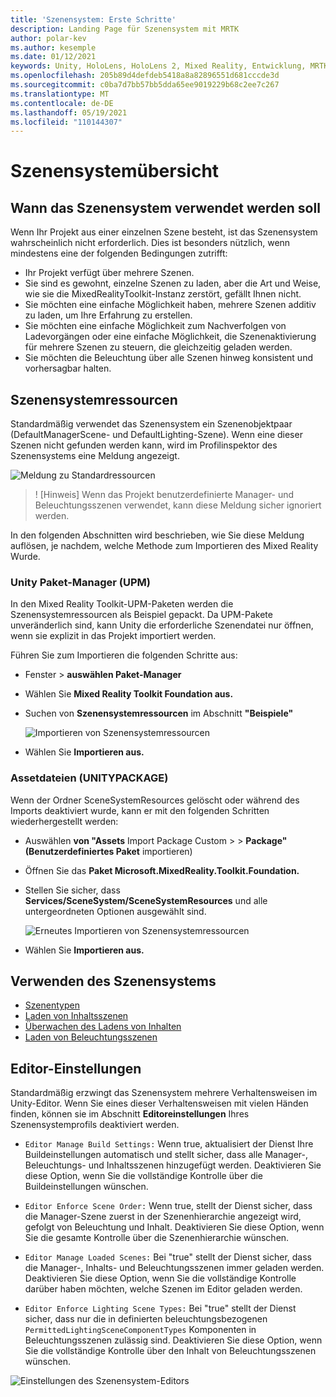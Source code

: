 ```yaml
---
title: 'Szenensystem: Erste Schritte'
description: Landing Page für Szenensystem mit MRTK
author: polar-kev
ms.author: kesemple
ms.date: 01/12/2021
keywords: Unity, HoloLens, HoloLens 2, Mixed Reality, Entwicklung, MRTK,
ms.openlocfilehash: 205b89d4defdeb5418a8a82896551d681cccde3d
ms.sourcegitcommit: c0ba7d7bb57bb5dda65ee9019229b68c2ee7c267
ms.translationtype: MT
ms.contentlocale: de-DE
ms.lasthandoff: 05/19/2021
ms.locfileid: "110144307"
---
```

# <a name="scene-system-overview"></a>Szenensystemübersicht

## <a name="when-to-use-the-scene-system"></a>Wann das Szenensystem verwendet werden soll

Wenn Ihr Projekt aus einer einzelnen Szene besteht, ist das Szenensystem wahrscheinlich nicht erforderlich. Dies ist besonders nützlich, wenn mindestens eine der folgenden Bedingungen zutrifft:

- Ihr Projekt verfügt über mehrere Szenen.
- Sie sind es gewohnt, einzelne Szenen zu laden, aber die Art und Weise, wie sie die MixedRealityToolkit-Instanz zerstört, gefällt Ihnen nicht.
- Sie möchten eine einfache Möglichkeit haben, mehrere Szenen additiv zu laden, um Ihre Erfahrung zu erstellen.
- Sie möchten eine einfache Möglichkeit zum Nachverfolgen von Ladevorgängen oder eine einfache Möglichkeit, die Szenenaktivierung für mehrere Szenen zu steuern, die gleichzeitig geladen werden.
- Sie möchten die Beleuchtung über alle Szenen hinweg konsistent und vorhersagbar halten.

## <a name="scene-system-resources"></a>Szenensystemressourcen

Standardmäßig verwendet das Szenensystem ein Szenenobjektpaar (DefaultManagerScene- und DefaultLighting-Szene). Wenn eine dieser Szenen nicht gefunden werden kann, wird im Profilinspektor des Szenensystems eine Meldung angezeigt.

![Meldung zu Standardressourcen](../images/scene-system/DefaultResourcesMessage.png)

>! [Hinweis] Wenn das Projekt benutzerdefinierte Manager- und Beleuchtungsszenen verwendet, kann diese Meldung sicher ignoriert werden.

In den folgenden Abschnitten wird beschrieben, wie Sie diese Meldung auflösen, je nachdem, welche Methode zum Importieren des Mixed Reality Wurde.

### <a name="unity-package-manager-upm"></a>Unity Paket-Manager (UPM)

In den Mixed Reality Toolkit-UPM-Paketen werden die Szenensystemressourcen als Beispiel gepackt. Da UPM-Pakete unveränderlich sind, kann Unity die erforderliche Szenendatei nur öffnen, wenn sie explizit in das Projekt importiert werden.

Führen Sie zum Importieren die folgenden Schritte aus:

- Fenster   >  **auswählen Paket-Manager**
- Wählen Sie **Mixed Reality Toolkit Foundation aus.**
- Suchen von **Szenensystemressourcen** im Abschnitt **"Beispiele"**

  ![Importieren von Szenensystemressourcen](../images/scene-system/UpmImportSceneSystemResources.png)

- Wählen Sie **Importieren aus.**

### <a name="asset-unitypackage-files"></a>Assetdateien (UNITYPACKAGE)

Wenn der Ordner SceneSystemResources gelöscht oder während des Imports deaktiviert wurde, kann er mit den folgenden Schritten wiederhergestellt werden:

- Auswählen **von "Assets** Import Package Custom  >    >  **Package" (Benutzerdefiniertes Paket** importieren)
- Öffnen Sie das **Paket Microsoft.MixedReality.Toolkit.Foundation.**
- Stellen Sie sicher, dass **Services/SceneSystem/SceneSystemResources** und alle untergeordneten Optionen ausgewählt sind.

  ![Erneutes Importieren von Szenensystemressourcen](../images/scene-system/ReimportSceneSystemResources.png)

- Wählen Sie **Importieren aus.**

## <a name="how-to-use-the-scene-system"></a>Verwenden des Szenensystems

- [Szenentypen](scene-system-scene-types.md)
- [Laden von Inhaltsszenen](scene-system-content-loading.md)
- [Überwachen des Ladens von Inhalten](scene-system-load-progress.md)
- [Laden von Beleuchtungsszenen](scene-system-lighting-scenes.md)

## <a name="editor-settings"></a>Editor-Einstellungen

Standardmäßig erzwingt das Szenensystem mehrere Verhaltensweisen im Unity-Editor. Wenn Sie eines dieser Verhaltensweisen mit vielen Händen finden, können sie im Abschnitt **Editoreinstellungen** Ihres Szenensystemprofils deaktiviert werden.

- `Editor Manage Build Settings:` Wenn true, aktualisiert der Dienst Ihre Buildeinstellungen automatisch und stellt sicher, dass alle Manager-, Beleuchtungs- und Inhaltsszenen hinzugefügt werden. Deaktivieren Sie diese Option, wenn Sie die vollständige Kontrolle über die Buildeinstellungen wünschen.

- `Editor Enforce Scene Order:` Wenn true, stellt der Dienst sicher, dass die Manager-Szene zuerst in der Szenenhierarchie angezeigt wird, gefolgt von Beleuchtung und Inhalt. Deaktivieren Sie diese Option, wenn Sie die gesamte Kontrolle über die Szenenhierarchie wünschen.

- `Editor Manage Loaded Scenes:` Bei "true" stellt der Dienst sicher, dass die Manager-, Inhalts- und Beleuchtungsszenen immer geladen werden. Deaktivieren Sie diese Option, wenn Sie die vollständige Kontrolle darüber haben möchten, welche Szenen im Editor geladen werden.

- `Editor Enforce Lighting Scene Types:` Bei "true" stellt der Dienst sicher, dass nur die in definierten beleuchtungsbezogenen `PermittedLightingSceneComponentTypes` Komponenten in Beleuchtungsszenen zulässig sind. Deaktivieren Sie diese Option, wenn Sie die vollständige Kontrolle über den Inhalt von Beleuchtungsszenen wünschen.

![Einstellungen des Szenensystem-Editors](../images/scene-system/MRTK_SceneSystemProfileEditorSettings.PNG)
